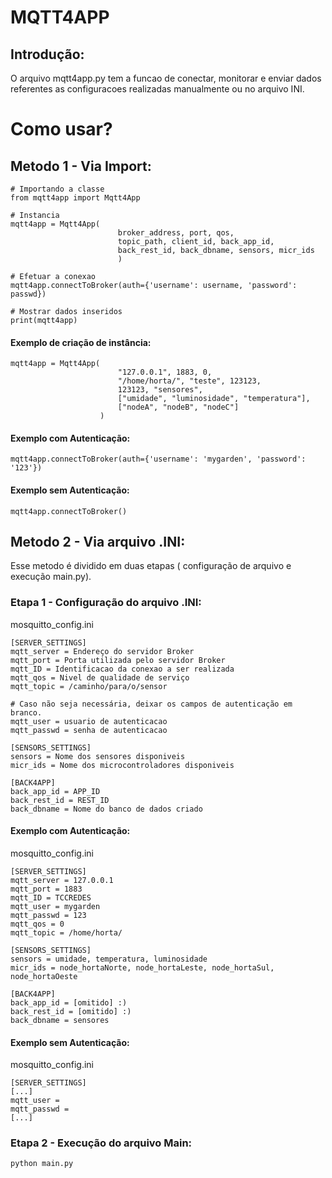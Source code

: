 # MQTT4APP
## Introdução:
<p>O arquivo mqtt4app.py tem a funcao de conectar, monitorar e enviar dados referentes as configuracoes realizadas manualmente ou no arquivo INI.</p>

# Como usar?
## Metodo 1 - Via Import:

```
# Importando a classe 
from mqtt4app import Mqtt4App

# Instancia 
mqtt4app = Mqtt4App(
                        broker_address, port, qos,
                        topic_path, client_id, back_app_id,
                        back_rest_id, back_dbname, sensors, micr_ids
                        )

# Efetuar a conexao
mqtt4app.connectToBroker(auth={'username': username, 'password': passwd})

# Mostrar dados inseridos
print(mqtt4app)
```
#### Exemplo de criação de instância:
```
mqtt4app = Mqtt4App(
                        "127.0.0.1", 1883, 0,
                        "/home/horta/", "teste", 123123,
                        123123, "sensores", 
                        ["umidade", "luminosidade", "temperatura"], 
                        ["nodeA", "nodeB", "nodeC"]
                    )
```

#### Exemplo com Autenticação:
```
mqtt4app.connectToBroker(auth={'username': 'mygarden', 'password': '123'})
```
#### Exemplo sem Autenticação:
```
mqtt4app.connectToBroker()
```

## Metodo 2 - Via arquivo .INI:
<p>Esse metodo é dividido em duas etapas ( configuração de arquivo e execução main.py).</p>

### Etapa 1 - Configuração do arquivo .INI:

mosquitto_config.ini
```
[SERVER_SETTINGS]
mqtt_server = Endereço do servidor Broker
mqtt_port = Porta utilizada pelo servidor Broker
mqtt_ID = Identificacao da conexao a ser realizada
mqtt_qos = Nivel de qualidade de serviço
mqtt_topic = /caminho/para/o/sensor

# Caso não seja necessária, deixar os campos de autenticação em branco.
mqtt_user = usuario de autenticacao
mqtt_passwd = senha de autenticacao

[SENSORS_SETTINGS]
sensors = Nome dos sensores disponiveis
micr_ids = Nome dos microcontroladores disponiveis

[BACK4APP]
back_app_id = APP_ID
back_rest_id = REST_ID
back_dbname = Nome do banco de dados criado
```

#### Exemplo com Autenticação:
mosquitto_config.ini
```
[SERVER_SETTINGS]
mqtt_server = 127.0.0.1
mqtt_port = 1883
mqtt_ID = TCCREDES
mqtt_user = mygarden
mqtt_passwd = 123
mqtt_qos = 0
mqtt_topic = /home/horta/

[SENSORS_SETTINGS]
sensors = umidade, temperatura, luminosidade
micr_ids = node_hortaNorte, node_hortaLeste, node_hortaSul, node_hortaOeste

[BACK4APP]
back_app_id = [omitido] :)
back_rest_id = [omitido] :)
back_dbname = sensores
```

#### Exemplo sem Autenticação:
mosquitto_config.ini
```
[SERVER_SETTINGS]
[...]
mqtt_user = 
mqtt_passwd = 
[...]
```

### Etapa 2 - Execução do arquivo Main:
```
python main.py
```

